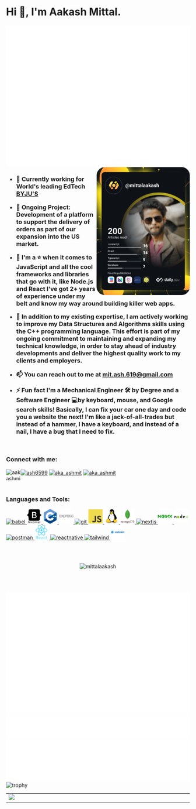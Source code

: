 <h1 align="left">Hi 👋, I'm Aakash Mittal.</h1>

![Metrics](https://raw.githubusercontent.com/mittalaakash/mittalaakash/metrics/metrics.svg)<a href="https://app.daily.dev/DailyDevTips"><img align="right" src="https://raw.githubusercontent.com/mittalaakash/mittalaakash/devcard/devcard.svg" width="256" alt="Aakash Mittal's Dev Card"/></a>

<h3>

- 💼 Currently working for World's leading EdTech [BYJU'S](https://byjus.com/)

- 🔭 Ongoing Project: **Development of a platform to support the delivery of orders as part of our expansion into the US market.**

- 🥼 I'm a ⭐ when it comes to **JavaScript** and all the cool frameworks and libraries that go with it, like **Node.js** and **React** I've got 2+ years of experience under my belt and know my way around building killer web apps.

- 🌱 In addition to my existing expertise, I am actively working to improve my **Data Structures and Algorithms** skills using the **C++** programming language. This effort is part of my ongoing commitment to maintaining and expanding my technical knowledge, in order to stay ahead of industry developments and deliver the highest quality work to my clients and employers.

- 📫 You can reach out to me at **mit.ash.619@gmail.com**

- ⚡ Fun fact **I'm a Mechanical Engineer 🛠️ by Degree and a Software Engineer 💻by keyboard, mouse, and Google search skills! Basically, I can fix your car one day and code you a website the next! I'm like a jack-of-all-trades but instead of a hammer, I have a keyboard, and instead of a nail, I have a bug that I need to fix.**
</h3>
<br>
<h3 align="left">Connect with me:</h3>
<p align="left">
<a href="https://linkedin.com/in/aakashmittaldev" target="blank"><img align="left" src="https://raw.githubusercontent.com/rahuldkjain/github-profile-readme-generator/master/src/images/icons/Social/linked-in-alt.svg" alt="aakashmittaldev" height="30" width="40" /></a>
<a href="https://fb.com/ash6599" target="blank"><img align="center" src="https://raw.githubusercontent.com/rahuldkjain/github-profile-readme-generator/master/src/images/icons/Social/facebook.svg" alt="ash6599" height="30" width="40" /></a>
<a href="https://instagram.com/aka_ashmit" target="blank"><img align="center" src="https://raw.githubusercontent.com/rahuldkjain/github-profile-readme-generator/master/src/images/icons/Social/instagram.svg" alt="aka_ashmit" height="30" width="40" /></a>
<a href="https://www.codechef.com/users/aka_ashmit" target="blank"><img align="center" src="https://cdn.jsdelivr.net/npm/simple-icons@3.1.0/icons/codechef.svg" alt="aka_ashmit" height="30" width="40" /></a>
</p>
<br>

<h3 align="left">Languages and Tools:</h3>
<p align="left"> <a href="https://babeljs.io/" target="_blank"> <img src="https://www.vectorlogo.zone/logos/babeljs/babeljs-icon.svg" alt="babel" width="40" height="40"/> </a>  </a> <a href="https://getbootstrap.com" target="_blank"> <img src="https://raw.githubusercontent.com/devicons/devicon/master/icons/bootstrap/bootstrap-plain-wordmark.svg" alt="bootstrap" width="40" height="40"/> </a> <a href="https://www.w3schools.com/cpp/" target="_blank"> <img src="https://raw.githubusercontent.com/devicons/devicon/master/icons/cplusplus/cplusplus-original.svg" alt="cplusplus" width="40" height="40"/> </a> <a href="https://expressjs.com" target="_blank"> <img src="https://raw.githubusercontent.com/devicons/devicon/master/icons/express/express-original-wordmark.svg" alt="express" width="40" height="40"/> </a> <a href="https://git-scm.com/" target="_blank"> <img src="https://www.vectorlogo.zone/logos/git-scm/git-scm-icon.svg" alt="git" width="40" height="40"/> </a> <a href="https://developer.mozilla.org/en-US/docs/Web/JavaScript" target="_blank"> <img src="https://raw.githubusercontent.com/devicons/devicon/master/icons/javascript/javascript-original.svg" alt="javascript" width="40" height="40"/> </a> <a href="https://www.linux.org/" target="_blank"> <img src="https://raw.githubusercontent.com/devicons/devicon/master/icons/linux/linux-original.svg" alt="linux" width="40" height="40"/> </a> <a href="https://www.mongodb.com/" target="_blank"> <img src="https://raw.githubusercontent.com/devicons/devicon/master/icons/mongodb/mongodb-original-wordmark.svg" alt="mongodb" width="40" height="40"/> </a> <a href="https://nextjs.org/" target="_blank"> <img src="https://cdn.worldvectorlogo.com/logos/nextjs-3.svg" alt="nextjs" width="40" height="40"/> </a> <a href="https://www.nginx.com" target="_blank"> <img src="https://raw.githubusercontent.com/devicons/devicon/master/icons/nginx/nginx-original.svg" alt="nginx" width="40" height="40"/> </a> <a href="https://nodejs.org" target="_blank"> <img src="https://raw.githubusercontent.com/devicons/devicon/master/icons/nodejs/nodejs-original-wordmark.svg" alt="nodejs" width="40" height="40"/> </a> <a href="https://postman.com" target="_blank"> <img src="https://www.vectorlogo.zone/logos/getpostman/getpostman-icon.svg" alt="postman" width="40" height="40"/> </a> <a href="https://reactjs.org/" target="_blank"> <img src="https://raw.githubusercontent.com/devicons/devicon/master/icons/react/react-original-wordmark.svg" alt="react" width="40" height="40"/> </a> <a href="https://reactnative.dev/" target="_blank"> <img src="https://reactnative.dev/img/header_logo.svg" alt="reactnative" width="40" height="40"/> </a> <a href="https://tailwindcss.com/" target="_blank"> <img src="https://www.vectorlogo.zone/logos/tailwindcss/tailwindcss-icon.svg" alt="tailwind" width="40" height="40"/> </a> <a href="https://webpack.js.org" target="_blank"> <img src="https://raw.githubusercontent.com/devicons/devicon/d00d0969292a6569d45b06d3f350f463a0107b0d/icons/webpack/webpack-original-wordmark.svg" alt="webpack" width="40" height="40"/> </a> </p>
<br><br>
<p align="center"><img  src="https://github-readme-streak-stats.herokuapp.com/?user=mittalaakash&theme=black-ice&hide_border=true&stroke=0000&background=060A0CD0" alt="mittalaakash" /></p>
<br><br>
<p align='center'>

![Graph](https://raw.githubusercontent.com/mittalaakash/mittalaakash/metrics/calendar.svg)
![Most used languages](https://raw.githubusercontent.com/mittalaakash/mittalaakash/metrics/languages.svg)
![Achievements](https://raw.githubusercontent.com/mittalaakash/mittalaakash/metrics/achievements.svg)
![trophy](https://github-profile-trophy.vercel.app/?username=char-al&no-bg=true&no-frame=true&column=4&theme=algolia)

</p>
<table width="2000">
<tr>
<td width="2000"><img src="https://github-trophies.vercel.app/?username=Coordinate-Cat&rank=SECRET,SSS,SS,S,AAA,AA&row=2&column=9&theme=gruvbox"></td>
</tr>
</table>
